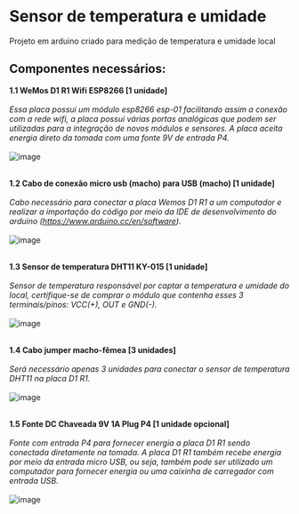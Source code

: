 # Sensor de temperatura e umidade

Projeto em arduino criado para medição de temperatura e umidade local <br>

## Componentes necessários: <br>

**1.1 WeMos D1 R1 Wifi ESP8266 [1 unidade]**<br><br>
_Essa placa possui um módulo esp8266 esp-01 facilitando assim a conexão com a rede wifi, a placa possui várias portas analógicas que podem ser utilizadas para a integração de novos módulos e sensores. A placa aceita energia direto da tomada com uma fonte 9V de entrada P4._<br><br>
![image](https://github.com/jferreiraz/TemperatureHumiditySensor/assets/106937501/d91c2805-f5a2-4057-be1a-b3a55df47c16)<br><br>

**1.2 Cabo de conexão micro usb (macho) para USB (macho) [1 unidade]**<br><br>
_Cabo necessário para conectar a placa Wemos D1 R1 a um computador e realizar a importação do código por meio da IDE de desenvolvimento do arduino (https://www.arduino.cc/en/software)._  <br><br>
![image](https://github.com/jferreiraz/TemperatureHumiditySensor/assets/106937501/c68baea9-60a7-4967-b2c0-472f8ceb489c)<br><br>

**1.3 Sensor de temperatura DHT11 KY-015 [1 unidade]**<br><br>
_Sensor de temperatura responsável por captar a temperatura e umidade do local, certifique-se de comprar o módulo que contenha esses 3 terminais/pinos: VCC(+), OUT e GND(-)._ <br><br>
![image](https://github.com/jferreiraz/TemperatureHumiditySensor/assets/106937501/0b440273-1e1e-426e-9327-ec56ac0b4882)<br><br>

**1.4 Cabo jumper macho-fêmea [3 unidades]**<br><br>
_Será necessário apenas 3 unidades para conectar o sensor de temperatura DHT11 na placa D1 R1._ <br><br>
![image](https://github.com/jferreiraz/TemperatureHumiditySensor/assets/106937501/32847e5d-c4de-4dc0-a1fb-d741af1105fa)<br><br>

**1.5 Fonte DC Chaveada 9V 1A Plug P4 [1 unidade opcional]**<br><br>
_Fonte com entrada P4 para fornecer energia a placa D1 R1 sendo conectada diretamente na tomada. A placa D1 R1 também recebe energia por meio da entrada micro USB, ou seja, também pode ser utilizado um computador para fornecer energia ou uma caixinha de carregador com entrada USB._<br><br>
![image](https://github.com/jferreiraz/TemperatureHumiditySensor/assets/106937501/211ea434-608b-4081-86db-591cf8a3a3a6)<br><br>
